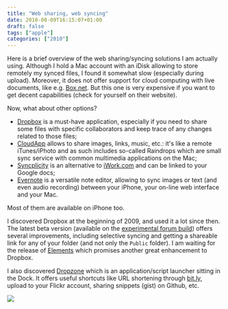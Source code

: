 ```yaml
---
title: "Web sharing, web syncing"
date: 2010-08-09T16:15:07+01:00
draft: false
tags: ["apple"]
categories: ["2010"]
---
```


Here is a brief overview of the web sharing/syncing solutions I am actually using. Although I hold a Mac account with an iDisk allowing to store remotely my synced files, I found it somewhat slow (especially during upload). Moreover, it does not offer support for cloud computing with live documents, like e.g. [Box.net][Box.net]. But this one is very expensive if you want to get decent capabilities (check for yourself on their website).

Now, what about other options? 

- [Dropbox][Dropbox] is a must-have application, especially if you need to share some files with specific collaborators and keep trace of any changes related to those files;
- [CloudApp][CloudApp] allows to share images, links, music, etc.: it's like a remote iTunes/iPhoto and as such includes so-called Raindrops which are small sync service with common multimedia applications on the Mac;
- [Syncplicity][Syncplicity] is an alternative to [iWork.com][iWork.com] and can be linked to your Google docs;
- [Evernote][Evernote] is a versatile note editor, allowing to sync images or text (and even audio recording) between your iPhone, your on-line web interface and your Mac.

Most of them are available on iPhone too.

I discovered Dropbox at the beginning of 2009, and used it a lot since then. The latest beta version (available on the [experimental forum build][experimental forum build]) offers several improvements, including selective syncing and getting a shareable link for any of your folder (and not only the `Public` folder). I am waiting for the release of [Elements][Elements] which promises another great enhancement to Dropbox.


I also discovered [Dropzone][Dropzone] which is an application/script launcher sitting in the Dock. It offers useful shortcuts like URL shortening through [bit.ly][bit.ly], upload to your Flickr account, sharing snippets (gist) on Github, etc.

![](/img/20100808102813.png)


[Box.net]: http://www.box.net/
[Dropbox]: http://www.getdropbox.com/
[CloudApp]: http://www.getcloudapp.com/
[Syncplicity]: http://www.syncplicity.com/
[iWork.com]: http://www.iwork.com/
[Evernote]: http://www.evernote.com/
[Dropzone]: http://aptonic.com/
[Elements]: http://www.secondgearsoftware.com/elements/
[experimental forum build]: http://forums.dropbox.com/topic.php?id=21406&replies=22
[bit.ly]: http://bit.ly
